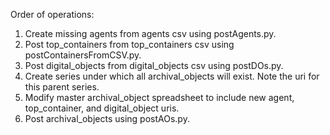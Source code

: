 Order of operations:

1. Create missing agents from agents csv using postAgents.py.
2. Post top_containers from top_containers csv using postContainersFromCSV.py.
3. Post digital_objects from digital_objects csv using postDOs.py.
4. Create series under which all archival_objects will exist.  Note the uri for this parent series.
5. Modify master archival_object spreadsheet to include new agent, top_container, and digital_object uris.
6. Post archival_objects using postAOs.py.
